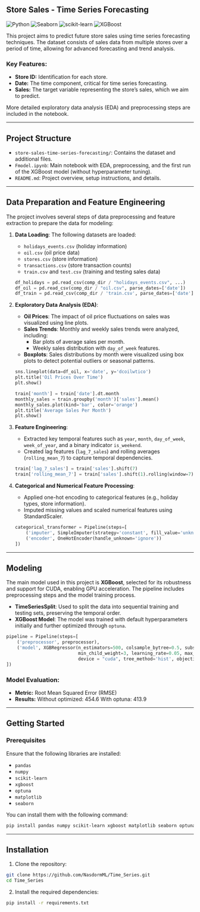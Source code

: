 ## Store Sales - Time Series Forecasting

![Python](https://img.shields.io/badge/Python-3.11+-brightgreen)
![Seaborn](https://img.shields.io/badge/Seaborn-v0.13.2-blue)
![scikit-learn](https://img.shields.io/badge/scikit--learn-v1.5.1-yellow)
![XGBoost](https://img.shields.io/badge/XGBoost-v2.1.0-red)

This project aims to predict future store sales using time series forecasting techniques. The dataset consists of sales data from multiple stores over a period of time, allowing for advanced forecasting and trend analysis.

### Key Features:
- **Store ID:** Identification for each store.
- **Date:** The time component, critical for time series forecasting.
- **Sales:** The target variable representing the store’s sales, which we aim to predict.
  
More detailed exploratory data analysis (EDA) and preprocessing steps are included in the notebook.

---

## Project Structure

- `store-sales-time-series-forecasting/`: Contains the dataset and additional files.
- `Fmodel.ipynb`: Main notebook with EDA, preprocessing, and the first run of the XGBoost model (without hyperparameter tuning).
- `README.md`: Project overview, setup instructions, and details.

---

## Data Preparation and Feature Engineering

The project involves several steps of data preprocessing and feature extraction to prepare the data for modeling:

1. **Data Loading**: The following datasets are loaded:
   - `holidays_events.csv` (holiday information)
   - `oil.csv` (oil price data)
   - `stores.csv` (store information)
   - `transactions.csv` (store transaction counts)
   - `train.csv` and `test.csv` (training and testing sales data)

   ```python
   df_holidays = pd.read_csv(comp_dir / "holidays_events.csv", ...)
   df_oil = pd.read_csv(comp_dir / "oil.csv", parse_dates=['date'])
   df_train = pd.read_csv(comp_dir / 'train.csv', parse_dates=['date'])
   ```

2. **Exploratory Data Analysis (EDA)**:
   - **Oil Prices**: The impact of oil price fluctuations on sales was visualized using line plots.
   - **Sales Trends**: Monthly and weekly sales trends were analyzed, including:
     - Bar plots of average sales per month.
     - Weekly sales distribution with `day_of_week` features.
   - **Boxplots**: Sales distributions by month were visualized using box plots to detect potential outliers or seasonal patterns.

   ```python
   sns.lineplot(data=df_oil, x='date', y='dcoilwtico')
   plt.title('Oil Prices Over Time')
   plt.show()

   train['month'] = train['date'].dt.month
   monthly_sales = train.groupby('month')['sales'].mean()
   monthly_sales.plot(kind='bar', color='orange')
   plt.title('Average Sales Per Month')
   plt.show()
   ```

3. **Feature Engineering**:
   - Extracted key temporal features such as `year`, `month`, `day_of_week`, `week_of_year`, and a binary indicator `is_weekend`.
   - Created lag features (`lag_7_sales`) and rolling averages (`rolling_mean_7`) to capture temporal dependencies.

   ```python
   train['lag_7_sales'] = train['sales'].shift(7)
   train['rolling_mean_7'] = train['sales'].shift(1).rolling(window=7).mean()
   ```

4. **Categorical and Numerical Feature Processing**:
   - Applied one-hot encoding to categorical features (e.g., holiday types, store information).
   - Imputed missing values and scaled numerical features using StandardScaler.

   ```python
   categorical_transformer = Pipeline(steps=[
       ('imputer', SimpleImputer(strategy='constant', fill_value='unknown')),
       ('encoder', OneHotEncoder(handle_unknown='ignore'))
   ])
   ```

---

## Modeling

The main model used in this project is **XGBoost**, selected for its robustness and support for CUDA, enabling GPU acceleration. The pipeline includes preprocessing steps and the model training process.

- **TimeSeriesSplit**: Used to split the data into sequential training and testing sets, preserving the temporal order.
- **XGBoost Model**: The model was trained with default hyperparameters initially and further optimized through `optuna`.

```python
pipeline = Pipeline(steps=[
    ('preprocessor', preprocessor),
    ('model', XGBRegressor(n_estimators=500, colsample_bytree=0.5, subsample=0.7, 
                           min_child_weight=3, learning_rate=0.05, max_depth=6, reg_lambda=0.5, reg_alpha=0.5,
                           device = "cuda", tree_method='hist', objective='reg:squarederror', random_state=42,))
])
```

### Model Evaluation:
- **Metric:** Root Mean Squared Error (RMSE)
- **Results:**
  Without optimized: 454.6
  With optuna: 413.9

---

## Getting Started

### Prerequisites

Ensure that the following libraries are installed:
- `pandas`
- `numpy`
- `scikit-learn`
- `xgboost`
- `optuna`
- `matplotlib`
- `seaborn`

You can install them with the following command:
```bash
pip install pandas numpy scikit-learn xgboost matplotlib seaborn optuna
```

---

## Installation

1. Clone the repository:
```bash
git clone https://github.com/NasdormML/Time_Series.git
cd Time_Series
```

2. Install the required dependencies:
```bash
pip install -r requirements.txt
```
